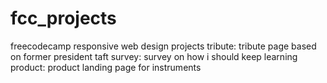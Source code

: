 # fcc_projects
freecodecamp responsive web design projects
    tribute: tribute page based on former president taft
    survey: survey on how i should keep learning
    product: product landing page for instruments